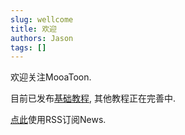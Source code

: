 ```yaml
---
slug: wellcome
title: 欢迎
authors: Jason
tags: []
---
```


欢迎关注MooaToon.

目前已发布[基础教程](/docs/Tutorial/ImportANewCharacterAndSetupTheBasicMaterial), 其他教程正在完善中. 

[点此](https://mooatoon.com/blog/rss.xml)使用RSS订阅News.

<!--truncate-->